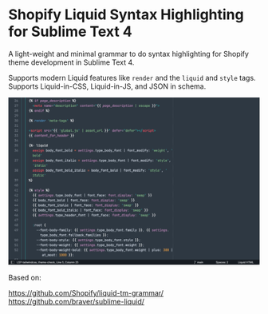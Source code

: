 # Shopify Liquid Syntax Highlighting for Sublime Text 4

A light-weight and minimal grammar to do syntax highlighting for Shopify theme development in Sublime Text 4.

Supports modern Liquid features like `render` and the `liquid` and `style` tags. Supports Liquid-in-CSS, Liquid-in-JS, and JSON in schema.

![Screenshot of Shopify’s Dawn theme](screenshot.png)

Based on:

https://github.com/Shopify/liquid-tm-grammar/
https://github.com/braver/sublime-liquid/